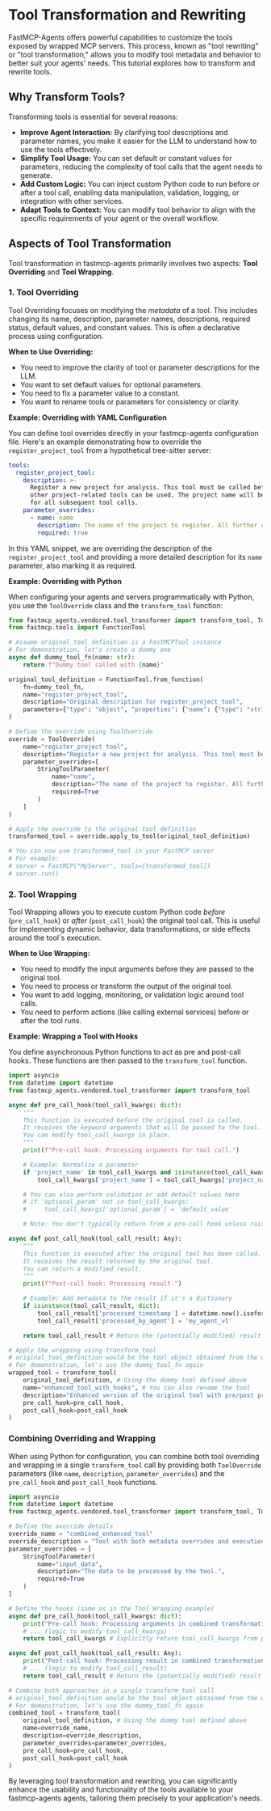 # Tool Transformation and Rewriting

FastMCP-Agents offers powerful capabilities to customize the tools exposed by wrapped MCP servers. This process, known as "tool rewriting" or "tool transformation," allows you to modify tool metadata and behavior to better suit your agents' needs. This tutorial explores how to transform and rewrite tools.

## Why Transform Tools?

Transforming tools is essential for several reasons:

*   **Improve Agent Interaction:** By clarifying tool descriptions and parameter names, you make it easier for the LLM to understand how to use the tools effectively.
*   **Simplify Tool Usage:** You can set default or constant values for parameters, reducing the complexity of tool calls that the agent needs to generate.
*   **Add Custom Logic:** You can inject custom Python code to run before or after a tool call, enabling data manipulation, validation, logging, or integration with other services.
*   **Adapt Tools to Context:** You can modify tool behavior to align with the specific requirements of your agent or the overall workflow.

## Aspects of Tool Transformation

Tool transformation in fastmcp-agents primarily involves two aspects: **Tool Overriding** and **Tool Wrapping**.

### 1. Tool Overriding

Tool Overriding focuses on modifying the *metadata* of a tool. This includes changing its name, description, parameter names, descriptions, required status, default values, and constant values. This is often a declarative process using configuration.

**When to Use Overriding:**

*   You need to improve the clarity of tool or parameter descriptions for the LLM.
*   You want to set default values for optional parameters.
*   You need to fix a parameter value to a constant.
*   You want to rename tools or parameters for consistency or clarity.

**Example: Overriding with YAML Configuration**

You can define tool overrides directly in your fastmcp-agents configuration file. Here's an example demonstrating how to override the `register_project_tool` from a hypothetical tree-sitter server:

```yaml
tools:
  register_project_tool:
    description: >-
      Register a new project for analysis. This tool must be called before any
      other project-related tools can be used. The project name will be used
      for all subsequent tool calls.
    parameter_overrides:
      - name: name
        description: The name of the project to register. All further calls that take a project name will be made using the value provided in this parameter. A good name is typically the name of the project directory.
        required: true
```

In this YAML snippet, we are overriding the description of the `register_project_tool` and providing a more detailed description for its `name` parameter, also marking it as required.

**Example: Overriding with Python**

When configuring your agents and servers programmatically with Python, you use the `ToolOverride` class and the `transform_tool` function:

```python
from fastmcp_agents.vendored.tool_transformer import transform_tool, ToolOverride, StringToolParameter
from fastmcp.tools import FunctionTool

# Assume original_tool_definition is a FastMCPTool instance
# For demonstration, let's create a dummy one
async def dummy_tool_fn(name: str):
    return f"Dummy tool called with {name}"

original_tool_definition = FunctionTool.from_function(
    fn=dummy_tool_fn,
    name="register_project_tool",
    description="Original description for register_project_tool",
    parameters={"type": "object", "properties": {"name": {"type": "string"}}, "required": ["name"]}
)

# Define the override using ToolOverride
override = ToolOverride(
    name="register_project_tool",
    description="Register a new project for analysis. This tool must be called before any other project-related tools can be used.",
    parameter_overrides=[
        StringToolParameter(
            name="name",
            description="The name of the project to register. All further calls that take a project name will be made using the value provided in this parameter.",
            required=True
        )
    ]
)

# Apply the override to the original tool definition
transformed_tool = override.apply_to_tool(original_tool_definition)

# You can now use transformed_tool in your FastMCP server
# For example:
# server = FastMCP("MyServer", tools=[transformed_tool])
# server.run()
```

### 2. Tool Wrapping

Tool Wrapping allows you to execute custom Python code *before* (`pre_call_hook`) or *after* (`post_call_hook`) the original tool call. This is useful for implementing dynamic behavior, data transformations, or side effects around the tool's execution.

**When to Use Wrapping:**

*   You need to modify the input arguments before they are passed to the original tool.
*   You need to process or transform the output of the original tool.
*   You want to add logging, monitoring, or validation logic around tool calls.
*   You need to perform actions (like calling external services) before or after the tool runs.

**Example: Wrapping a Tool with Hooks**

You define asynchronous Python functions to act as pre and post-call hooks. These functions are then passed to the `transform_tool` function.

```python
import asyncio
from datetime import datetime
from fastmcp_agents.vendored.tool_transformer import transform_tool

async def pre_call_hook(tool_call_kwargs: dict):
    """
    This function is executed before the original tool is called.
    It receives the keyword arguments that will be passed to the tool.
    You can modify tool_call_kwargs in place.
    """
    print(f"Pre-call hook: Processing arguments for tool call.")

    # Example: Normalize a parameter
    if 'project_name' in tool_call_kwargs and isinstance(tool_call_kwargs['project_name'], str):
        tool_call_kwargs['project_name'] = tool_call_kwargs['project_name'].strip().lower()

    # You can also perform validation or add default values here
    # if 'optional_param' not in tool_call_kwargs:
    #     tool_call_kwargs['optional_param'] = 'default_value'

    # Note: You don't typically return from a pre-call hook unless raising an exception

async def post_call_hook(tool_call_result: Any):
    """
    This function is executed after the original tool has been called.
    It receives the result returned by the original tool.
    You can return a modified result.
    """
    print(f"Post-call hook: Processing result.")

    # Example: Add metadata to the result if it's a dictionary
    if isinstance(tool_call_result, dict):
        tool_call_result['processed_timestamp'] = datetime.now().isoformat()
        tool_call_result['processed_by_agent'] = 'my_agent_v1'

    return tool_call_result # Return the (potentially modified) result

# Apply the wrapping using transform_tool
# original_tool_definition would be the tool object obtained from the wrapped server
# For demonstration, let's use the dummy_tool_fn again
wrapped_tool = transform_tool(
    original_tool_definition, # Using the dummy tool defined above
    name="enhanced_tool_with_hooks", # You can also rename the tool
    description="Enhanced version of the original tool with pre/post processing.",
    pre_call_hook=pre_call_hook,
    post_call_hook=post_call_hook
)
```

### Combining Overriding and Wrapping

When using Python for configuration, you can combine both tool overriding and wrapping in a single `transform_tool` call by providing both `ToolOverride` parameters (like `name`, `description`, `parameter_overrides`) and the `pre_call_hook` and `post_call_hook` functions.

```python
import asyncio
from datetime import datetime
from fastmcp_agents.vendored.tool_transformer import transform_tool, ToolOverride, StringToolParameter

# Define the override details
override_name = "combined_enhanced_tool"
override_description = "Tool with both metadata overrides and execution hooks."
parameter_overrides = [
    StringToolParameter(
        name="input_data",
        description="The data to be processed by the tool.",
        required=True
    )
]

# Define the hooks (same as in the Tool Wrapping example)
async def pre_call_hook(tool_call_kwargs: dict):
    print("Pre-call hook: Processing arguments in combined transformation.")
    # ... (logic to modify tool_call_kwargs)
    return tool_call_kwargs # Explicitly return tool_call_kwargs from pre-call hook

async def post_call_hook(tool_call_result: Any):
    print("Post-call hook: Processing result in combined transformation.")
    # ... (logic to modify tool_call_result)
    return tool_call_result # Return the (potentially modified) result

# Combine both approaches in a single transform_tool call
# original_tool_definition would be the tool object obtained from the wrapped server
# For demonstration, let's use the dummy_tool_fn again
combined_tool = transform_tool(
    original_tool_definition, # Using the dummy tool defined above
    name=override_name,
    description=override_description,
    parameter_overrides=parameter_overrides,
    pre_call_hook=pre_call_hook,
    post_call_hook=post_call_hook
)
```

By leveraging tool transformation and rewriting, you can significantly enhance the usability and functionality of the tools available to your fastmcp-agents agents, tailoring them precisely to your application's needs.
